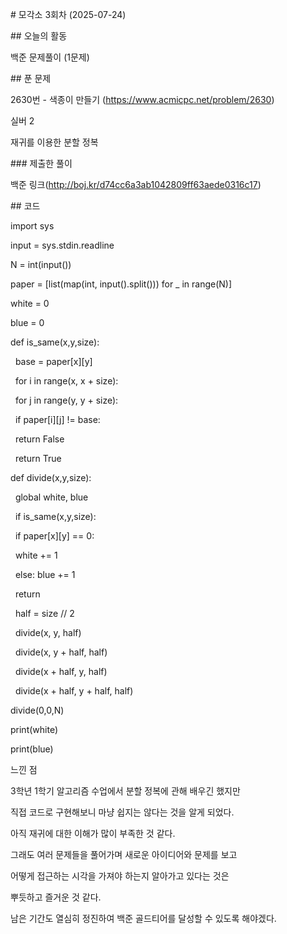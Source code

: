 \# 모각소 3회차 (2025-07-24)



\## 오늘의 활동



백준 문제풀이 (1문제)

\## 푼 문제



2630번 - 색종이 만들기 (https://www.acmicpc.net/problem/2630)



실버 2

재귀를 이용한 분할 정복



\### 제출한 풀이



백준 링크(http://boj.kr/d74cc6a3ab1042809ff63aede0316c17)

\## 코드



import sys

input = sys.stdin.readline



N = int(input())

paper = \[list(map(int, input().split())) for \_ in range(N)]

white = 0

blue = 0



def is\_same(x,y,size):

&nbsp;   base = paper\[x]\[y]

&nbsp;   for i in range(x, x + size):

&nbsp;       for j in range(y, y + size):

&nbsp;           if paper\[i]\[j] != base:

&nbsp;               return False

&nbsp;   return True



def divide(x,y,size):

&nbsp;   global white, blue

&nbsp;   if is\_same(x,y,size):

&nbsp;       if paper\[x]\[y] == 0:

&nbsp;           white += 1

&nbsp;       else: blue += 1

&nbsp;       return

&nbsp;   half = size // 2

&nbsp;   divide(x, y, half)  

&nbsp;   divide(x, y + half, half) 

&nbsp;   divide(x + half, y, half) 

&nbsp;   divide(x + half, y + half, half) 



divide(0,0,N)



print(white)

print(blue)



느낀 점



3학년 1학기 알고리즘 수업에서 분할 정복에 관해 배우긴 했지만

직접 코드로 구현해보니 마냥 쉽지는 않다는 것을 알게 되었다.

아직 재귀에 대한 이해가 많이 부족한 것 같다.

그래도 여러 문제들을 풀어가며 새로운 아이디어와 문제를 보고

어떻게 접근하는 시각을 가져야 하는지 알아가고 있다는 것은

뿌듯하고 즐거운 것 같다.

남은 기간도 열심히 정진하여 백준 골드티어를 달성할 수 있도록 해야겠다.


